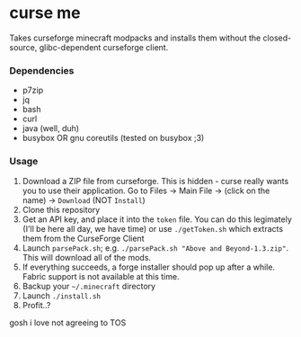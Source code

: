 # curse me

Takes curseforge minecraft modpacks and installs them without the closed-source, glibc-dependent curseforge client.

### Dependencies

- p7zip
- jq
- bash
- curl
- java (well, duh)
- busybox OR gnu coreutils (tested on busybox ;3)

### Usage

1. Download a ZIP file from curseforge. This is hidden - curse really wants you to use their application. Go to Files -> Main File -> (click on the name) -> `Download` (NOT `Install`)
2. Clone this repository
3. Get an API key, and place it into the `token` file. You can do this legimately (I'll be here all day, we have time) or use `./getToken.sh` which extracts them from the CurseForge Client
4. Launch `parsePack.sh`; e.g. `./parsePack.sh "Above and Beyond-1.3.zip"`. This will download all of the mods.
5. If everything succeeds, a forge installer should pop up after a while. Fabric support is not available at this time.
6. Backup your `~/.minecraft` directory
7. Launch `./install.sh`
8. Profit..?

gosh i love not agreeing to TOS
